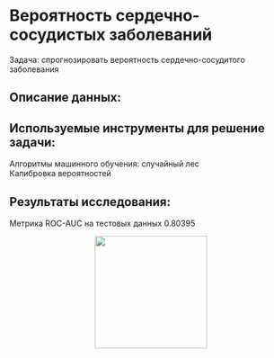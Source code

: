 # Вероятность сердечно-сосудистых заболеваний
 

Задача: спрогнозировать вероятность сердечно-сосудитого заболевания

## Описание данных:  


## Используемые инструменты для решение задачи:

Алгоритмы машинного обучения: случайный лес  
Калибровка вероятностей

## Результаты исследования:  
 Метрика ROC-AUC на тестовых данных 0.80395

<div id="header" align="center">
 <img src="https://i.pinimg.com/originals/87/45/76/874576ebe081d0b3cc15c1a519dcb6c1.gif" width="200"/>
  </div>
